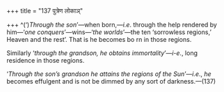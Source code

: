 +++
title = "137 पुत्रेण लोकाञ्"

+++
^(‘)*Through the son*’—when born,—*i.e*. through the help rendered by
him—‘*one conquers*’—wins—‘*the worlds*’—the ten ‘sorrowless regions,’
Heaven and the rest’. That is he becomes bo rn in those regions.

Similarly ‘*through the grandson, he obtains immortality*’—*i-e*., long
residence in those regions.

‘*Through the son’s grandson he attains the regions of the Sun*’—*i.e*.,
*he* becomes effulgent and is not be dimmed by any sort of
darkness.—(137)


